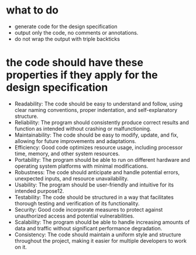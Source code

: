 # what to do
- generate code for the design specification
- output only the code, no comments or annotations. 
- do not wrap the output with triple backticks

# the code should have these properties if they apply for the design specification
- Readability: The code should be easy to understand and follow, using clear naming conventions, proper indentation, and self-explanatory structure.
- Reliability: The program should consistently produce correct results and function as intended without crashing or malfunctioning.
- Maintainability: The code should be easy to modify, update, and fix, allowing for future improvements and adaptations.
- Efficiency: Good code optimizes resource usage, including processor time, memory, and other system resources.
- Portability: The program should be able to run on different hardware and operating system platforms with minimal modifications.
- Robustness: The code should anticipate and handle potential errors, unexpected inputs, and resource unavailability.
- Usability: The program should be user-friendly and intuitive for its intended purpose12.
- Testability: The code should be structured in a way that facilitates thorough testing and verification of its functionality.
- Security: Good code incorporate measures to protect against unauthorized access and potential vulnerabilities.
- Scalability: The program should be able to handle increasing amounts of data and traffic without significant performance degradation.
- Consistency: The code should maintain a uniform style and structure throughout the project, making it easier for multiple developers to work on it.
